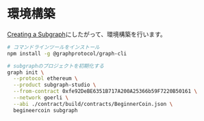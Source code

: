 # 環境構築
[Creating a Subgraph](https://thegraph.com/docs/en/developing/creating-a-subgraph/)にしたがって、環境構築を行います。
```sh
# コマンドラインツールをインストール
npm install -g @graphprotocol/graph-cli

# subgraphのプロジェクトを初期化する
graph init \
  --protocol ethereum \
  --product subgraph-studio \
  --from-contract 0xfe92DeBE6351B717A200A25366b59F7220B50161 \
  --network goerli \
  --abi ./contract/build/contracts/BeginnerCoin.json \
  begineercoin subgraph
```

